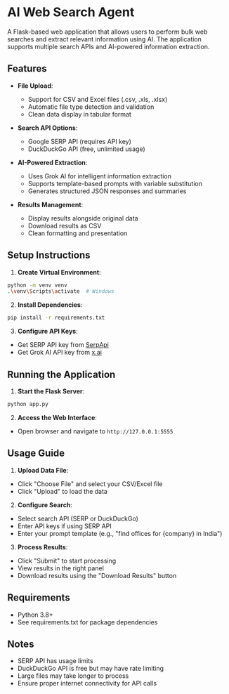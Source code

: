 # AI Web Search Agent

A Flask-based web application that allows users to perform bulk web searches and extract relevant information using AI. The application supports multiple search APIs and AI-powered information extraction.

## Features

- **File Upload**: 
  - Support for CSV and Excel files (.csv, .xls, .xlsx)
  - Automatic file type detection and validation
  - Clean data display in tabular format

- **Search API Options**:
  - Google SERP API (requires API key)
  - DuckDuckGo API (free, unlimited usage)

- **AI-Powered Extraction**:
  - Uses Grok AI for intelligent information extraction
  - Supports template-based prompts with variable substitution
  - Generates structured JSON responses and summaries

- **Results Management**:
  - Display results alongside original data
  - Download results as CSV
  - Clean formatting and presentation

## Setup Instructions

1. **Create Virtual Environment**:
```bash
python -m venv venv
.\venv\Scripts\activate  # Windows
```

2. **Install Dependencies**:
```bash
pip install -r requirements.txt
```

3. **Configure API Keys**:
- Get SERP API key from [SerpApi](https://serpapi.com/)
- Get Grok AI API key from [x.ai](https://x.ai/)

## Running the Application

1. **Start the Flask Server**:
```bash
python app.py
```

2. **Access the Web Interface**:
- Open browser and navigate to `http://127.0.0.1:5555`

## Usage Guide

1. **Upload Data File**:
- Click "Choose File" and select your CSV/Excel file
- Click "Upload" to load the data

2. **Configure Search**:
- Select search API (SERP or DuckDuckGo)
- Enter API keys if using SERP API
- Enter your prompt template (e.g., "find offices for {company} in India")

3. **Process Results**:
- Click "Submit" to start processing
- View results in the right panel
- Download results using the "Download Results" button

## Requirements

- Python 3.8+
- See requirements.txt for package dependencies

## Notes

- SERP API has usage limits
- DuckDuckGo API is free but may have rate limiting
- Large files may take longer to process
- Ensure proper internet connectivity for API calls